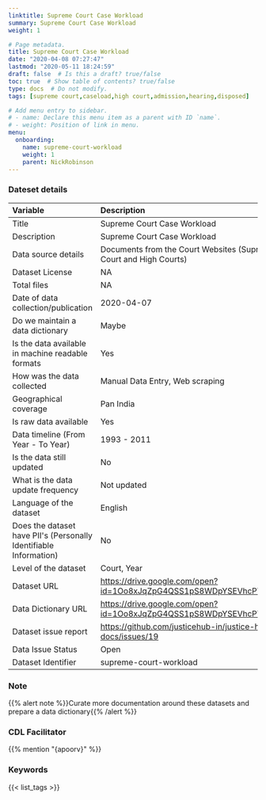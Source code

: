 ```yaml
---
linktitle: Supreme Court Case Workload
summary: Supreme Court Case Workload
weight: 1

# Page metadata.
title: Supreme Court Case Workload
date: "2020-04-08 07:27:47"
lastmod: "2020-05-11 18:24:59"
draft: false  # Is this a draft? true/false
toc: true  # Show table of contents? true/false
type: docs  # Do not modify.
tags: [supreme court,caseload,high court,admission,hearing,disposed]

# Add menu entry to sidebar.
# - name: Declare this menu item as a parent with ID `name`.
# - weight: Position of link in menu.
menu:
  onboarding:
    name: supreme-court-workload
    weight: 1
    parent: NickRobinson
---
```

### Dateset details
|Variable                                                          |Description                                                        |
|:-----------------------------------------------------------------|:------------------------------------------------------------------|
|Title                                                             |Supreme Court Case Workload                                        |
|Description                                                       |Supreme Court Case Workload                                        |
|Data source details                                               |Documents from the Court Websites (Supreme Court and High Courts)  |
|Dataset License                                                   |NA                                                                 |
|Total files                                                       |NA                                                                 |
|Date of data collection/publication                               |2020-04-07                                                         |
|Do we maintain a data dictionary                                  |Maybe                                                              |
|Is the data available in machine readable formats                 |Yes                                                                |
|How was the data collected                                        |Manual Data Entry, Web scraping                                    |
|Geographical coverage                                             |Pan India                                                          |
|Is raw data available                                             |Yes                                                                |
|Data timeline (From Year - To Year)                               |1993 - 2011                                                        |
|Is the data still updated                                         |No                                                                 |
|What is the data update frequency                                 |Not updated                                                        |
|Language of the dataset                                           |English                                                            |
|Does the dataset have PII's (Personally Identifiable Information) |No                                                                 |
|Level of the dataset                                              |Court, Year                                                        |
|Dataset URL                                                       |https://drive.google.com/open?id=1Oo8xJqZpG4QSS1pS8WDpYSEVhcPY6z5I |
|Data Dictionary URL                                               |https://drive.google.com/open?id=1Oo8xJqZpG4QSS1pS8WDpYSEVhcPY6z5I |
|Dataset issue report                                              |https://github.com/justicehub-in/justice-hub-docs/issues/19        |
|Data Issue Status                                                 |Open                                                               |
|Dataset Identifier                                                |supreme-court-workload                                             |


### Note
{{% alert note %}}Curate more documentation around these datasets and prepare a data dictionary{{% /alert %}}
### CDL Facilitator
{{% mention "{apoorv}" %}}
### Keywords
{{< list_tags >}}
